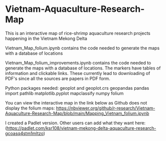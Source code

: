 # Vietnam-Aquaculture-Research-Map
This is an interactive map of rice-shrimp aquaculture research projects happening in the Vietnam Mekong Delta

Vietnam_Map_folium.ipynb contains the code needed to generate the maps with a database of locations

Vietnam_Map_folium_improvements.ipynb contains the code needed to generate the maps with a database of locations. The markers have tables of information and clickable links. These currently lead to downloading of PDF's since all the sources are papers in PDF form. 

Python packages needed:
geoplot and geoplot.crs
geopandas
pandas
import pathlib
matplotlib.pyplot
mapclassify
numpy
folium

You can view the interactive map in the link below as Github does not display the folium maps: https://nbviewer.org/github/r-research/Vietnam-Aquaculture-Research-Map/blob/main/Mapping_Vietnam_folium.ipynb

I created a Padlet version. Other users can add what they want here: (https://padlet.com/ksr108/vietnam-mekong-delta-aquaculture-research-gcoasq4stm1mltzo)

